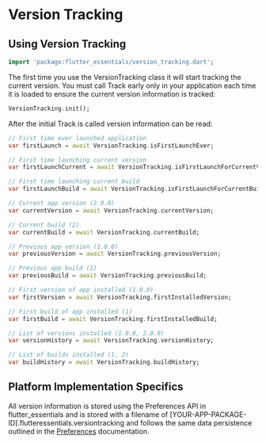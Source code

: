 # Version Tracking

## Using Version Tracking
```dart
import 'package:flutter_essentials/version_tracking.dart';
```

The first time you use the VersionTracking class it will start tracking the current version. You must call Track early only in your application each time it is loaded to ensure the current version information is tracked:

```dart
VersionTracking.init();
```

After the initial Track is called version information can be read:

```dart
// First time ever launched application
var firstLaunch = await VersionTracking.isFirstLaunchEver;

// First time launching current version
var firstLaunchCurrent = await VersionTracking.isFirstLaunchForCurrentVersion;

// First time launching current build
var firstLaunchBuild = await VersionTracking.isFirstLaunchForCurrentBuild;

// Current app version (2.0.0)
var currentVersion = await VersionTracking.currentVersion;

// Current build (2)
var currentBuild = await VersionTracking.currentBuild;

// Previous app version (1.0.0)
var previousVersion = await VersionTracking.previousVersion;

// Previous app build (1)
var previousBuild = await VersionTracking.previousBuild;

// First version of app installed (1.0.0)
var firstVersion = await VersionTracking.firstInstalledVersion;

// First build of app installed (1)
var firstBuild = await VersionTracking.firstInstalledBuild;

// List of versions installed (1.0.0, 2.0.0)
var versionHistory = await VersionTracking.versionHistory;

// List of builds installed (1, 2)
var buildHistory = await VersionTracking.buildHistory;
```
## Platform Implementation Specifics

All version information is stored using the Preferences API in flutter_essentials and is stored with a filename of [YOUR-APP-PACKAGE-ID].flutteressentials.versiontracking and follows the same data persistence outlined in the [Preferences](Preferences) documentation.